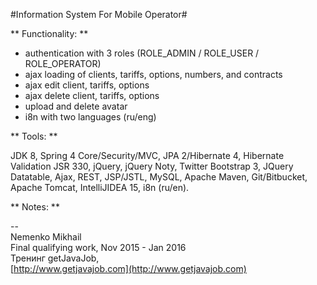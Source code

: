 #Information System For Mobile Operator#

** Functionality: **

+ authentication with 3 roles (ROLE_ADMIN / ROLE_USER / ROLE_OPERATOR) 
+ ajax loading of clients, tariffs, options, numbers, and contracts  
+ ajax edit client, tariffs, options   
+ ajax delete client, tariffs, options   
+ upload and delete avatar   
+ i8n with two languages (ru/eng)   

** Tools: **  

  JDK 8, Spring 4 Core/Security/MVC, JPA 2/Hibernate 4, Hibernate Validation JSR 330, jQuery, jQuery Noty, Twitter Bootstrap 3, JQuery Datatable, Ajax, REST, JSP/JSTL, MySQL, Apache Maven, Git/Bitbucket, Apache Tomcat, IntelliJIDEA 15, i8n (ru/en).  

** Notes: **  

-- 
<br>Nemenko Mikhail
<br>Final qualifying work, Nov 2015 - Jan 2016 
<br>Тренинг getJavaJob,   
[http://www.getjavajob.com](http://www.getjavajob.com)
